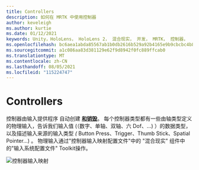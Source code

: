 ```yaml
---
title: Controllers
description: 如何在 MRTK 中使用控制器
author: keveleigh
ms.author: kurtie
ms.date: 01/12/2021
keywords: Unity，HoloLens， HoloLens 2， 混合现实， 开发， MRTK， 控制器，
ms.openlocfilehash: bc6aea1abda85567ab1b0db2616b529a92b4165e9b9cbcbc4b8b3cecd8a34c9f
ms.sourcegitcommit: a1c086aa83d381129e62f9d8942f0fc889ffcab0
ms.translationtype: MT
ms.contentlocale: zh-CN
ms.lasthandoff: 08/05/2021
ms.locfileid: "115224747"
---
```

# <a name="controllers"></a>Controllers

控制器由输入提供程序 自动创建 [**和销毁**](input-providers.md)。 每个控制器类型都有一些由轴类型定义的物理输入，告诉我们输入值 (（数字、单轴、双轴、六 Dof、...) ）的数据类型，以及描述输入来源的输入类型 *(* Button Press、Trigger、Thumb Stick、Spatial Pointer...) 。 物理输入通过"控制器输入映射配置文件"中的 "混合现实" 组件中的"输入系统配置文件" Toolkit操作。 

![控制器输入映射](../images/input/ControllerInputMapping.png)
